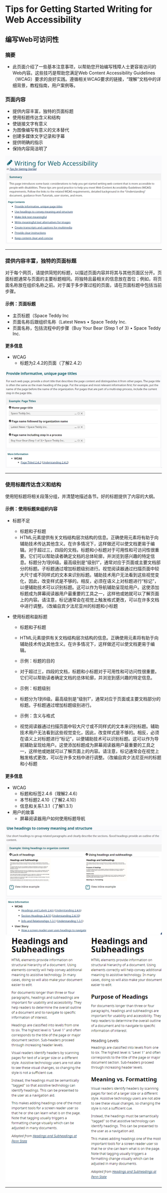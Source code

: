 # Tips for Getting Started Writing for Web Accessibility

## 编写Web可访问性

### 摘要
* 此页面介绍了一些基本注意事项，以帮助您开始编写残障人士更容易访问的Web内容。这些技巧是帮助您满足Web Content Accessibility Guidelines（WCAG）要求的良好实践。遵循相关WCAG要求的链接，“理解”文档中的详细背景，教程指南，用户案例等。

### 页面内容
* 提供内容丰富，独特的页面标题
* 使用标题传达含义和结构
* 使链接文字有意义
* 为图像编写有意义的文本替代
* 创建多媒体文字记录和字幕
* 提供明确的指示
* 保持内容简洁明了

![Image](https://github.com/LinliMingNewmedia/week1trans/blob/master/%E5%BE%AE%E4%BF%A1%E5%9B%BE%E7%89%87_20200320201614.png?raw=true)

***

### 提供内容丰富，独特的页面标题
对于每个网页，请提供简短的标题，以描述页面内容并将其与其他页面区分开。页面标题通常与页面的主要标题相同。将独特且最相关的信息放在首位；例如，将页面名称放在组织名称之前。对于属于多步骤过程的页面，请在页面标题中包括当前步骤。

#### 示例：页面标题
* 主页标题（Space Teddy Inc
* 页面名称后跟组织名称（Latest News • Space Teddy Inc.
* 页面名称，包括流程中的步骤（Buy Your Bear (Step 1 of 3) • Space Teddy Inc.

#### 更多信息
* WCAG
  *  标题为2.4.2的页面（了解2.4.2）

![Image](https://github.com/LinliMingNewmedia/week1trans/blob/master/%E5%BE%AE%E4%BF%A1%E5%9B%BE%E7%89%87_20200320201621.png?raw=true) 

***

### 使用标题传达含义和结构
使用短标题将相关段落分组，并清楚地描述各节。好的标题提供了内容的大纲。

#### 示例：使用标题来组织内容
* 标题不足
  * 标题和子标题
   * HTML元素提供有关文档结构层次结构的信息。正确使用元素将有助于向辅助技术传达其他含义。在许多情况下，这样做还可以使文档更易于编辑。对于超过三，四段的文档，标题和小标题对于可用性和可访问性很重要。它们可以帮助读者确定文档的总体轮廓，并浏览到感兴趣的特定信息。标题分为1到6级。最高级别是“级别1”，通常对应于页面或主要文档部分的标题。子标题通过增加标题级别进行。视觉阅读器通过扫描页面中较大尺寸或不同样式的文本来识别标题。辅助技术用户无法看到这些视觉变化，因此，改变样式是不够的。相反，必须在语义上对标题进行“标记”，以便辅助技术可以识别标题。这可以作为导航辅助呈现给用户。这使添加标题成为屏幕阅读器用户最重要的工具之一，这样他或她就可以了解页面上的内容。请注意，标记通常会在视觉上触发格式更改，可以在许多文档中进行调整。（改编自宾夕法尼亚州的标题和小标题

* 使用标题和副标题
  * 标题和子标题
  * HTML元素提供有关文档结构层次结构的信息。正确使用元素将有助于向辅助技术传达其他含义。在许多情况下，这样做还可以使文档更易于编辑。

  * 示例：标题的目的
  * 对于超过三，四段的文档，标题和小标题对于可用性和可访问性很重要。它们可以帮助读者确定文档的总体轮廓，并浏览到感兴趣的特定信息。

  * 示例：标题级别
  * 标题分为1到6级。最高级别是“级别1”，通常对应于页面或主要文档部分的标题。子标题通过增加标题级别进行。

  * 示例：含义与格式
  * 视觉阅读器通过扫描页面中较大尺寸或不同样式的文本来识别标题。辅助技术用户无法看到这些视觉变化，因此，改变样式是不够的。相反，必须在语义上对标题进行“标记”，以便辅助技术可以识别标题。这可以作为导航辅助呈现给用户。这使添加标题成为屏幕阅读器用户最重要的工具之一，这样他或她就可以了解页面上的内容。请注意，标记通常会在视觉上触发格式更改，可以在许多文档中进行调整。（改编自宾夕法尼亚州的标题和小标题

#### 更多信息
* WCAG
  *  标题和标签2.4.6（理解2.4.6）
  *  本节标题2.4.10（了解2.4.10）
  *  信息和关系1.3.1（了解1.3.1）
* 用户的故事
  *  屏幕阅读器用户如何使用标题导航

![Image](https://github.com/LinliMingNewmedia/week1trans/blob/master/%E5%BE%AE%E4%BF%A1%E5%9B%BE%E7%89%87_20200320201624.png?raw=true)   
![Image](https://github.com/LinliMingNewmedia/week1trans/blob/master/%E5%BE%AE%E4%BF%A1%E5%9B%BE%E7%89%87_20200320205418.png?raw=true) 

***
